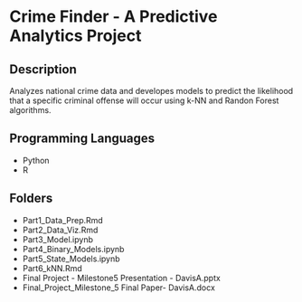 # Crime Finder - A Predictive Analytics Project

## Description
Analyzes national crime data and developes models to predict the likelihood that a specific criminal offense will occur using k-NN and Randon Forest algorithms.

## Programming Languages
- Python
- R

## Folders
- Part1_Data_Prep.Rmd
- Part2_Data_Viz.Rmd
- Part3_Model.ipynb
- Part4_Binary_Models.ipynb
- Part5_State_Models.ipynb
- Part6_kNN.Rmd
- Final Project - Milestone5 Presentation - DavisA.pptx
- Final_Project_Milestone_5 Final Paper- DavisA.docx
